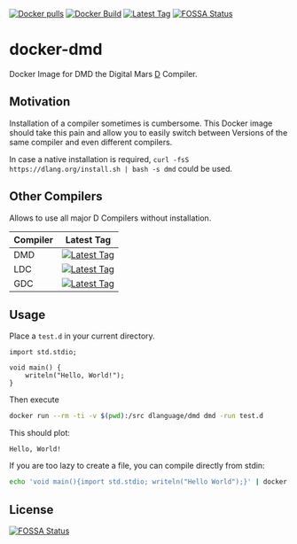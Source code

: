 [![Docker pulls](https://img.shields.io/docker/pulls/dlanguage/dmd.svg)](https://hub.docker.com/r/dlanguage/dmd/)
[![Docker Build](https://img.shields.io/docker/automated/dlanguage/dmd.svg)](https://hub.docker.com/r/dlanguage/dmd/)
[![Latest Tag](https://img.shields.io/github/tag/lindt/docker-dmd.svg)](https://hub.docker.com/r/dlanguage/dmd/)
[![FOSSA Status](https://app.fossa.io/api/projects/git%2Bgithub.com%2Flindt%2Fdocker-dmd.svg?type=shield)](https://app.fossa.io/projects/git%2Bgithub.com%2Flindt%2Fdocker-dmd?ref=badge_shield)

# docker-dmd

Docker Image for DMD the Digital Mars [D](http://dlang.org) Compiler.

## Motivation

Installation of a compiler sometimes is cumbersome. This Docker image should take this pain and allow you to easily switch between Versions of the same compiler and even different compilers.

In case a native installation is required, `curl -fsS https://dlang.org/install.sh | bash -s dmd` could be used.

## Other Compilers

Allows to use all major D Compilers without installation.

| Compiler | Latest Tag |
| -------- | ---------- |
| DMD      | [![Latest Tag](https://img.shields.io/github/tag/lindt/docker-dmd.svg)](https://hub.docker.com/r/dlanguage/dmd/) |
| LDC      | [![Latest Tag](https://img.shields.io/github/tag/lindt/docker-ldc.svg)](https://hub.docker.com/r/dlanguage/ldc/) |
| GDC      | [![Latest Tag](https://img.shields.io/github/tag/lindt/docker-gdc.svg)](https://hub.docker.com/r/dlanguage/gdc/) |

## Usage

Place a `test.d` in your current directory.
```
import std.stdio;

void main() {
    writeln("Hello, World!");
}
```

Then execute
```sh
docker run --rm -ti -v $(pwd):/src dlanguage/dmd dmd -run test.d
```

This should plot:
```
Hello, World!
```

If you are too lazy to create a file, you can compile directly from stdin:

```sh
echo 'void main(){import std.stdio; writeln("Hello World");}' | docker run --rm -i -v $(pwd):/src dlanguage/dmd dmd -run -
```


## License
[![FOSSA Status](https://app.fossa.io/api/projects/git%2Bgithub.com%2Flindt%2Fdocker-dmd.svg?type=large)](https://app.fossa.io/projects/git%2Bgithub.com%2Flindt%2Fdocker-dmd?ref=badge_large)